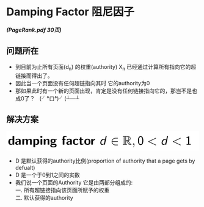 # Damping Factor 阻尼因子
***(PageRank.pdf 30页)***  

## 问题所在
* 到目前为止所有页面(d<sub>n</sub>) 的权重(authority) X<sub>n</sub> 已经通过计算所有指向它的超链接而得出了。  
* 因此当一个页面没有任何超链指向其时 它的authority为0 
* 那如果此时有一个新的页面出现，肯定是没有任何链接指向它的，那岂不是也成0了？&nbsp;&nbsp; (╯°口°)╯(┴—┴

## 解决方案
 ![](./img/DF.png)
 
 * D 是默认获得的authority比例(proportion of authority that a page gets by defualt)
 * D 是一个于0到1之间的实数
 * 我们说一个页面的Authority 它是由两部分组成的:  
 一. 所有超链接指向该页面所赋予的权重  
 二. 默认获得的authority